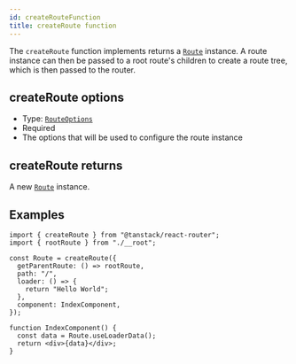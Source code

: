 ```yaml
---
id: createRouteFunction
title: createRoute function
---
```


The `createRoute` function implements returns a [`Route`](../RouteType.md) instance. A route instance can then be passed to a root route's children to create a route tree, which is then passed to the router.

## createRoute options

- Type: [`RouteOptions`](../RouteOptionsType.md)
- Required
- The options that will be used to configure the route instance

## createRoute returns

A new [`Route`](../RouteType.md) instance.

## Examples

```tsx
import { createRoute } from "@tanstack/react-router";
import { rootRoute } from "./__root";

const Route = createRoute({
  getParentRoute: () => rootRoute,
  path: "/",
  loader: () => {
    return "Hello World";
  },
  component: IndexComponent,
});

function IndexComponent() {
  const data = Route.useLoaderData();
  return <div>{data}</div>;
}
```
